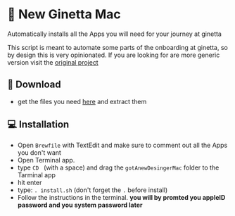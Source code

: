 #  New Ginetta Mac
Automatically installs all the Apps you will need for your journey at ginetta

This script is meant to automate some parts of the onboarding at ginetta, so
by design this is very opinionated. If you are looking for are more generic version
visit the [original project](https://github.com/meodai/gotAnewDesignerMac)

## 💾 Download
- get the files you need [here](https://github.com/ginetta/newGinettaMac/archive/master.zip) and extract them

## 💻 Installation
- Open `Brewfile` with TextEdit and make sure to comment out all the Apps you don't want
- Open Terminal app.
- type `CD ` (with a space) and drag the `gotAnewDesingerMac` folder to the Tarminal app
- hit enter
- type: `. install.sh` (don't forget the `.` before install)
- Follow the instructions in the terminal. **you will by promted you appleID password and you system password later**
